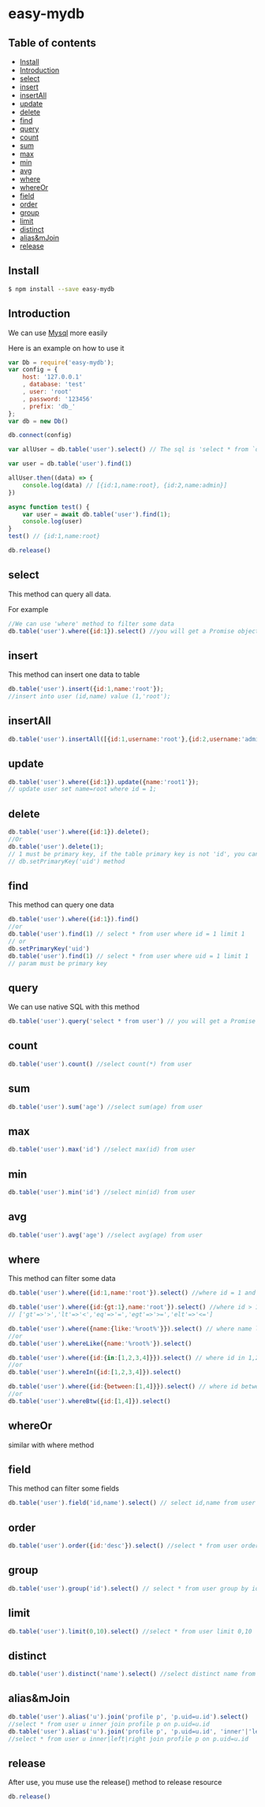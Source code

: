 # easy-mydb

## Table of contents

- [Install](#install)
- [Introduction](#introduction)
- [select](#select)
- [insert](#insert)
- [insertAll](#insertAll)
- [update](#update)
- [delete](#delete)
- [find](#find)
- [query](#query)
- [count](#count)
- [sum](#sum)
- [max](#max)
- [min](#min)
- [avg](#avg)
- [where](#where)
- [whereOr](#whereOr)
- [field](#field)
- [order](#order)
- [group](#group)
- [limit](#limit)
- [distinct](#distinct)
- [alias&mJoin](#alias&mJoin)
- [release](#release)

## Install

```sh
$ npm install --save easy-mydb
```

## Introduction

We can use [Mysql](https://www.npmjs.com/package/mysql) more easily

Here is an example on how to use it

```js
var Db = require('easy-mydb');
var config = {
    host: '127.0.0.1'
    , database: 'test'
    , user: 'root'
    , password: '123456'
    , prefix: 'db_'
};
var db = new Db()

db.connect(config)

var allUser = db.table('user').select() // The sql is 'select * from `db_user`'

var user = db.table('user').find(1)

allUser.then((data) => {
    console.log(data) // [{id:1,name:root}, {id:2,name:admin}]
})

async function test() {
    var user = await db.table('user').find(1);
    console.log(user)
}
test() // {id:1,name:root}

db.release()

```

## select
This method can query all data.

For example

```js
//We can use 'where' method to filter some data
db.table('user').where({id:1}).select() //you will get a Promise object
```

## insert
This method can insert one data to table

```js
db.table('user').insert({id:1,name:'root'});
//insert into user (id,name) value (1,'root');
```

## insertAll

```js
db.table('user').insertAll([{id:1,username:'root'},{id:2,username:'admin'}])
```

## update

```js
db.table('user').where({id:1}).update({name:'root1'});
// update user set name=root where id = 1;
```

## delete

```js
db.table('user').where({id:1}).delete();
//Or
db.table('user').delete(1);
// 1 must be primary key, if the table primary key is not 'id', you can use
// db.setPrimaryKey('uid') method
```

## find
This method can query one data

```js
db.table('user').where({id:1}).find()
//or
db.table('user').find(1) // select * from user where id = 1 limit 1
// or
db.setPrimaryKey('uid')
db.table('user').find(1) // select * from user where uid = 1 limit 1
// param must be primary key
```

## query
We can use native SQL with this method
```js
db.table('user').query('select * from user') // you will get a Promise object
```

## count
```js
db.table('user').count() //select count(*) from user
```

## sum
```js
db.table('user').sum('age') //select sum(age) from user
```

## max
```js
db.table('user').max('id') //select max(id) from user
```

## min
```js
db.table('user').min('id') //select min(id) from user
```

## avg
```js
db.table('user').avg('age') //select avg(age) from user
```

## where
This method can filter some data

```js
db.table('user').where({id:1,name:'root'}).select() //where id = 1 and name = 'root'

db.table('user').where({id:{gt:1},name:'root'}).select() //where id > 1 and name = 'root'
// ['gt'=>'>','lt'=>'<','eq'=>'=','egt'=>'>=','elt'=>'<=']

db.table('user').where({name:{like:'%root%'}}).select() // where name like '%root%'
//or
db.table('user').whereLike({name:'%root%'}).select()

db.table('user').where({id:{in:[1,2,3,4]}}).select() // where id in 1,2,3,4
//or
db.table('user').whereIn({id:[1,2,3,4]}).select()

db.table('user').where({id:{between:[1,4]}}).select() // where id between 1 and 4
//or
db.table('user').whereBtw({id:[1,4]}).select()
```
## whereOr
similar with where method

## field
This method can filter some fields
```js
db.table('user').field('id,name').select() // select id,name from user
```

## order

```js
db.table('user').order({id:'desc'}).select() //select * from user order by id desc
```

## group

```js
db.table('user').group('id').select() // select * from user group by id
```

## limit

```js
db.table('user').limit(0,10).select() //select * from user limit 0,10
```

## distinct

```js
db.table('user').distinct('name').select() //select distinct name from user;
```

## alias&mJoin
```js
db.table('user').alias('u').join('profile p', 'p.uid=u.id').select()
//select * from user u inner join profile p on p.uid=u.id
db.table('user').alias('u').join('profile p', 'p.uid=u.id', 'inner'|'left'|'right').select()
//select * from user u inner|left|right join profile p on p.uid=u.id
```

## release
After use, you muse use the release() method to release resource
```js
db.release()
```